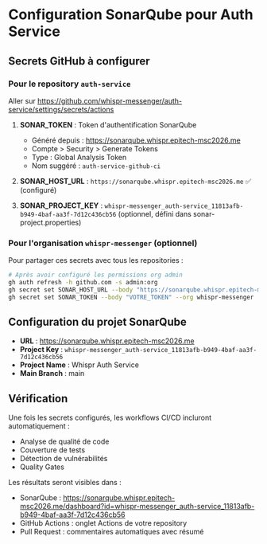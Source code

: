 # Configuration SonarQube pour Auth Service

## Secrets GitHub à configurer

### Pour le repository `auth-service`
Aller sur https://github.com/whispr-messenger/auth-service/settings/secrets/actions

1. **SONAR_TOKEN** : Token d'authentification SonarQube
   - Généré depuis : https://sonarqube.whispr.epitech-msc2026.me
   - Compte > Security > Generate Tokens
   - Type : Global Analysis Token
   - Nom suggéré : `auth-service-github-ci`

2. **SONAR_HOST_URL** : `https://sonarqube.whispr.epitech-msc2026.me` ✅ (configuré)

3. **SONAR_PROJECT_KEY** : `whispr-messenger_auth-service_11813afb-b949-4baf-aa3f-7d12c436cb56` (optionnel, défini dans sonar-project.properties)

### Pour l'organisation `whispr-messenger` (optionnel)
Pour partager ces secrets avec tous les repositories :

```bash
# Après avoir configuré les permissions org admin
gh auth refresh -h github.com -s admin:org
gh secret set SONAR_HOST_URL --body "https://sonarqube.whispr.epitech-msc2026.me" --org whispr-messenger
gh secret set SONAR_TOKEN --body "VOTRE_TOKEN" --org whispr-messenger
```

## Configuration du projet SonarQube

- **URL** : https://sonarqube.whispr.epitech-msc2026.me
- **Project Key** : `whispr-messenger_auth-service_11813afb-b949-4baf-aa3f-7d12c436cb56`
- **Project Name** : Whispr Auth Service
- **Main Branch** : main

## Vérification

Une fois les secrets configurés, les workflows CI/CD incluront automatiquement :
- Analyse de qualité de code
- Couverture de tests
- Détection de vulnérabilités
- Quality Gates

Les résultats seront visibles dans :
- SonarQube : https://sonarqube.whispr.epitech-msc2026.me/dashboard?id=whispr-messenger_auth-service_11813afb-b949-4baf-aa3f-7d12c436cb56
- GitHub Actions : onglet Actions de votre repository
- Pull Request : commentaires automatiques avec résumé